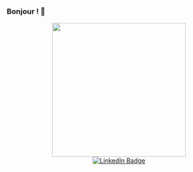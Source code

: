 ### Bonjour ! 👋

<div id="header" align="center">
  <img src="https://media.giphy.com/media/jdPMeyv9rn0hZHh8n9/giphy.gif" width="300"/>
</div>

<div id="badge" align="center">
 <a href="[go](http://stackoverflow.com){:target="_blank" rel="noopener"}" target="_blank">
    <img  src="https://img.shields.io/badge/LinkedIn-blue?logo=linkedin&logoColor=white&style=for-the-badge" alt="LinkedIn Badge"/>
   
  </a>
</div>

